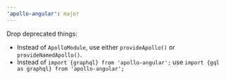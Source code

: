 ```yaml
---
'apollo-angular': major
---
```


Drop deprecated things:

- Instead of `ApolloModule`, use either `provideApollo()` or `provideNamedApollo()`.
- Instead of `import {graphql} from 'apollo-angular';` use `import {gql as graphql} from 'apollo-angular';`

